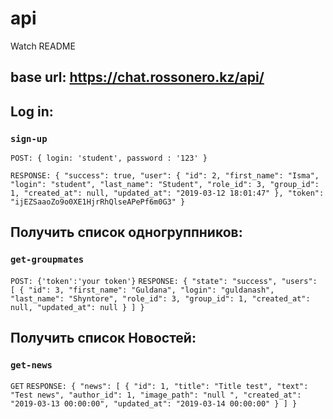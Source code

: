 # api
Watch README

## base url: https://chat.rossonero.kz/api/

## Log in:
### `sign-up`
`POST: { login: 'student', password : '123' }`

`RESPONSE: {
    "success": true,
    "user": {
        "id": 2,
        "first_name": "Isma",
        "login": "student",
        "last_name": "Student",
        "role_id": 3,
        "group_id": 1,
        "created_at": null,
        "updated_at": "2019-03-12 18:01:47"
    },
    "token": "ijEZSaaoZo9o0XE1HjrRhQlseAPePf6m0G3"
}`


## Получить список одногруппников:
### `get-groupmates`
`POST: {'token':'your token'}`
`RESPONSE: {
    "state": "success",
    "users": [
        {
            "id": 3,
            "first_name": "Guldana",
            "login": "guldanash",
            "last_name": "Shyntore",
            "role_id": 3,
            "group_id": 1,
            "created_at": null,
            "updated_at": null
        }
    ]
}`



## Получить список Новостей:
### `get-news`
`GET`
`RESPONSE: {
    "news": [
        {
            "id": 1,
            "title": "Title test",
            "text": "Test news",
            "author_id": 1,
            "image_path": "null ",
            "created_at": "2019-03-13 00:00:00",
            "updated_at": "2019-03-14 00:00:00"
        }
    ]
}`
